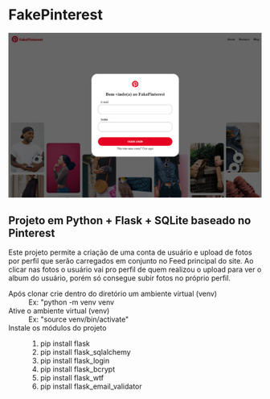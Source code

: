 # FakePinterest
![Homepage](homepage)
<h2>Projeto em Python + Flask + SQLite baseado no Pinterest
</h2>
<p> Este projeto permite a criação de uma conta de usuário e upload de fotos por perfil que serão carregados em conjunto no Feed principal do site. Ao clicar nas fotos o usuário vai pro perfil de quem realizou o upload para ver o album do usuário, porém só consegue subir fotos no próprio perfil.</p>
<p>
  <dl>
  <dt>Após clonar crie dentro do diretório um ambiente virtual (venv)</dt>
  <dd>Ex: "python -m venv venv</dd>
    
  <dt>Ative o ambiente virtual (venv)</dt>
  <dd>Ex: "source venv/bin/activate"</dd>

  <dt>Instale os módulos do projeto</dt>
  <dd>
    <ol>
      <li>pip install flask</li>
      <li>pip install flask_sqlalchemy</li>
      <li>pip install flask_login</li>
      <li>pip install flask_bcrypt</li>
      <li>pip install flask_wtf</li>
      <li>pip install flask_email_validator</li>
    </ol>
  </dd>

  </dl>
  
</p>
